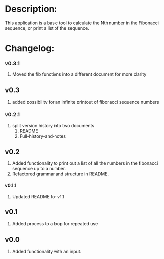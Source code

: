 # Description:

This application is a basic tool to calculate the Nth number in the Fibonacci sequence, or print a list of the sequence.

# Changelog:

### v0.3.1

1. Moved the fib functions into a different document for more clarity

## v0.3

1. added possibility for an infinite printout of fibonacci sequence numbers

### v0.2.1

1. split version history into two documents
   1. README
   2. Full-history-and-notes

## v0.2

1. Added functionality to print out a list of all the numbers in the fibonacci sequence up to a number.
2. Refactored grammar and structure in README.

#### v0.1.1 

1. Updated README for v1.1

## v0.1

1. Added process to a loop for repeated use

## v0.0

1. Added functionality with an input.